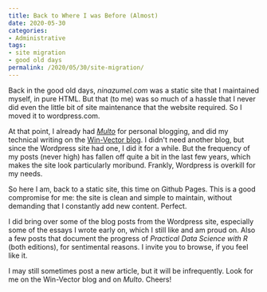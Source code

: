 ```yaml
---
title: Back to Where I was Before (Almost)
date: 2020-05-30
categories:
- Administrative
tags:
- site migration
- good old days
permalink: /2020/05/30/site-migration/
---
```


Back in the good old days, *ninazumel.com* was a static site that I maintained myself, in pure HTML. But that (to me) was so much of a hassle that I never did even the little bit of site maintenance that the website required. So I moved it to wordpress.com. 

At that point, I already had [*Multo*](https://multoghost.wordpress.com/) for personal blogging, and did my technical writing on the [Win-Vector blog](win-vector.com/blog). I didn't need another blog, but since the Wordpress site had one, I did it for a while. But the frequency of my posts (never high) has fallen off quite a bit in the last few years, which makes the site look particularly moribund. Frankly, Wordpress is overkill for my needs.

So here I am, back to a static site, this time on Github Pages. This is a good compromise for me: the site is clean and simple to maintain, without demanding that I constantly add new content. Perfect.

I did bring over some of the blog posts from the Wordpress site, especially some of the essays I wrote early on, which I still like and am proud on. Also a few posts that document the progress of *Practical Data Science with R* (both editions), for sentimental reasons.  I invite you to browse, if you feel like it.

I may still sometimes post a new article, but it will be infrequently. Look for me on the Win-Vector blog and on *Multo*. Cheers!